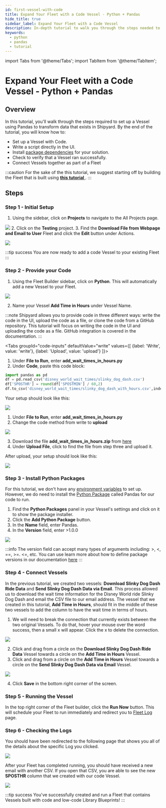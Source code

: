 ```yaml
---
id: first-vessel-with-code
title: Expand Your Fleet with a Code Vessel - Python + Pandas
hide_title: true
sidebar_label: Expand Your Fleet with a Code Vessel
description: In-depth tutorial to walk you through the steps needed to set up a Code Vessel that uses Python and Pandas.
keywords:
  - python
  - pandas
  - tutorial
---
```


import Tabs from '@theme/Tabs';
import TabItem from '@theme/TabItem';

# Expand Your Fleet with a Code Vessel - Python + Pandas

## Overview

In this tutorial, you'll walk through the steps required to set up a Vessel using Pandas to transform data that exists in Shipyard. By the end of the tutorial, you will know how to:

- Set up a Vessel with Code.
- Write a script directly in the UI.
- Install [package dependencies](../reference/packages/external-package-dependencies.md) for your solution.
- Check to verify that a Vessel ran successfully.
- Connect Vessels together as part of a Fleet

:::caution
For the sake of the this tutorial, we suggest starting off by building the Fleet that is built using [**this tutorial** ](first-fleet.md).
:::
## Steps

### Step 1 - Initial Setup

1. Using the sidebar, click on **Projects** to navigate to the All Projects page.

  ![](../.gitbook/assets/shipyard_2022_05_05_09_41_15.png)
2. Click on the **Testing** project.
3. Find the **Download File from Webpage and Email to User** Fleet and click the **Edit** button under Actions.
   
  ![](../.gitbook/assets/shipyard_2022_05_05_09_44_43.png)

:::tip success
You are now ready to add a code Vessel to your existing Fleet
:::

### Step 2 - Provide your Code

1. Using the Fleet Builder sidebar, click on **Python**. This will automatically add a new Vessel to your Fleet.

  ![](../.gitbook/assets/shipyard_2022_05_05_09_55_27.png)

2. Name your Vessel **Add Time in Hours** under Vessel Name.

:::note
Shipyard allows you to provide code in three different ways: write the code in the UI, upload the code as a file, or clone the code from a GitHub repository. This tutorial will focus on writing the code in the UI and uploading the code as a file. GitHub integration is covered in the documentation. 
:::

<Tabs
groupId="code-inputs"
defaultValue="write"
values={[
{label: 'Write', value: 'write'},
{label: 'Upload', value: 'upload'}
]}>
<TabItem value="write">

1. Under **File to Run**, enter **add_wait_times_in_hours.py**
2. Under **Code**, paste this code block:

```python
import pandas as pd
df = pd.read_csv('disney_world_wait_times/slinky_dog_dash.csv')
df['SPOSTHR'] = round(df['SPOSTMIN'] / 60,2)
df.to_csv('disney_world_wait_times/slinky_dog_dash_with_hours.csv',index = None)
```

Your setup should look like this:

  ![](../.gitbook/assets/shipyard_2022_05_05_14_18_16.png)
</TabItem>
<TabItem value="upload">

1. Under **File to Run**, enter **add_wait_times_in_hours.py**
2. Change the code method from write to **upload**

  ![](../.gitbook/assets/shipyard_2022_05_05_14_22_19.png)

3. Download the file **add_wait_times_in_hours.zip** from [here](https://drive.google.com/file/d/1DgqjHlQv5l7UwM1ne_Nh9Q17U1sNg33v/view?usp=sharing)
4. Under **Upload File**, click to find the file from step three and upload it. 

After upload, your setup should look like this:

  ![](../.gitbook/assets/shipyard_2022_05_05_14_30_40.png)

</TabItem>
</Tabs>

### Step 3 - Install Python Packages

For this tutorial, we don't have any [environment variables](../reference/environment-variables/environment-variables-overview.md) to set up. However, we do need to install the [Python Package](../reference/packages/external-package-dependencies.md) called Pandas for our code to run. 

1. Find the **Python Packages** panel in your Vessel's settings and click on it to show the package installer.
2. Click the **Add Python Package** button.
3. In the **Name** field, enter Pandas.
4. In the **Version** field, enter >1.0.0

![](../.gitbook/assets/shipyard_2022_05_05_14_40_16.png)

:::info
The version field can accept many types of arguments including: >, <, ==, >=. <=, etc. You can use learn more about how to define package versions in our documentation [here](../reference/packages/external-package-dependencies.md) 
:::

### Step 4 - Connect Vessels

In the previous tutorial, we created two vessels: **Download Slinky Dog Dash Ride Data** and **Send Slinky Dog Dash Data via Email**. This process allowed us to download the wait time information for the Disney World ride Slinky Dog Dash and email the CSV file to our email address. The vessel that we created in this tutorial, **Add Time in Hours**, should fit in the middle of these two vessels to add the column to have the wait time in terms of hours. 

1. We will need to break the connection that currently exists between the two original Vessels. To do that, hover your mouse over the word success, then a small x will appear. Click the x to delete the connection.

  ![](../.gitbook/assets/delete_vessel_connection.gif)

2. Click and drag from a circle on the **Download Slinky Dog Dash Ride Data** Vessel towards a circle on the **Add Time in Hours** Vessel.
3. Click and drag from a circle on the **Add Time in Hours** Vessel towards a circle on the **Send Slinky Dog Dash Data via Email** Vessel.

  ![](../.gitbook/assets/shipyard_2022_05_05_14_52_10.png)

4. Click **Save** in the bottom right corner of the screen.


### Step 5 - Running the Vessel

In the top right corner of the Fleet builder, click the **Run Now** button. This will schedule your Fleet to run immediately and redirect you to [Fleet Log](../reference/logs/fleet-logs.md) page.

### Step 6 - Checking the Logs

You should have been redirected to the following page that shows you all of the details about the specific Log you clicked.

![](../.gitbook/assets/shipyard_2022_05_05_14_57_30.png)

After your Fleet has completed running, you should have received a new email with another CSV. If you open that CSV, you are able to see the new **SPOSTHR** column that we created with our code Vessel. 

  ![](../.gitbook/assets/shipyard_2022_05_05_15_01_20.png)

:::tip success
You've successfully created and run a Fleet that contains Vessels built with code and low-code Library Blueprints!
:::

